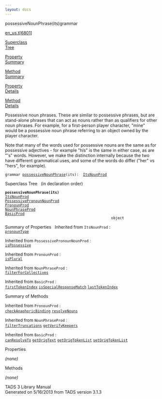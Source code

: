 ```yaml
---
layout: docs
---
```

<span class="title">possessiveNounPhrase(its)</span><span class="type">grammar</span>

[en_us.t](../file/en_us.t.html)\[[6801](../source/en_us.t.html#6801)\]

[Superclass  
Tree](#_SuperClassTree_)

[Property  
Summary](#_PropSummary_)

[Method  
Summary](#_MethodSummary_)

[Property  
Details](#_Properties_)

[Method  
Details](#_Methods_)



Possessive noun phrases. These are similar to possessive phrases, but
are stand-alone phrases that can act as nouns rather than as qualifiers
for other noun phrases. For example, for a first-person player
character, "mine" would be a possessive noun phrase referring to an
object owned by the player character.

Note that many of the words used for possessive nouns are the same as
for possessive adjectives - for example "his" is the same in either
case, as are "'s" words. However, we make the distinction internally
because the two have different grammatical uses, and some of the words
do differ ("her" vs "hers", for example).

`grammar `<span class="gramalt">[`possessiveNounPhrase`](../object/possessiveNounPhrase.html)`(its)`</span>` :   `[`ItsNounProd`](../object/ItsNounProd.html)



<span id="_SuperClassTree_"></span>



<span class="hdln">Superclass Tree</span>   (in declaration order)



**`possessiveNounPhrase(its)`**  
[`ItsNounProd`](../object/ItsNounProd.html)  
[`PossessivePronounNounProd`](../object/PossessivePronounNounProd.html)  
[`PronounProd`](../object/PronounProd.html)  
[`NounPhraseProd`](../object/NounPhraseProd.html)  
[`BasicProd`](../object/BasicProd.html)  
`                                                 object`  
<span id="_PropSummary_"></span>



<span class="hdln">Summary of Properties</span>  
Inherited from `ItsNounProd` :  
[`pronounType`](../object/ItsNounProd.html#pronounType)

Inherited from `PossessivePronounNounProd` :  
[`isPossessive`](../object/PossessivePronounNounProd.html#isPossessive)

Inherited from `PronounProd` :  
[`isPlural`](../object/PronounProd.html#isPlural)

Inherited from `NounPhraseProd` :  
[`filterForCollectives`](../object/NounPhraseProd.html#filterForCollectives)

Inherited from `BasicProd` :  
[`firstTokenIndex`](../object/BasicProd.html#firstTokenIndex) [`isSpecialResponseMatch`](../object/BasicProd.html#isSpecialResponseMatch) [`lastTokenIndex`](../object/BasicProd.html#lastTokenIndex)

<span id="_MethodSummary_"></span>



<span class="hdln">Summary of Methods</span>  


Inherited from `PronounProd` :  
[`checkAnaphoricBinding`](../object/PronounProd.html#checkAnaphoricBinding) [`resolveNouns`](../object/PronounProd.html#resolveNouns)

Inherited from `NounPhraseProd` :  
[`filterTruncations`](../object/NounPhraseProd.html#filterTruncations) [`getVerifyKeepers`](../object/NounPhraseProd.html#getVerifyKeepers)

Inherited from `BasicProd` :  
[`canResolveTo`](../object/BasicProd.html#canResolveTo) [`getOrigText`](../object/BasicProd.html#getOrigText) [`getOrigTokenList`](../object/BasicProd.html#getOrigTokenList) [`setOrigTokenList`](../object/BasicProd.html#setOrigTokenList)

<span id="_Properties_"></span>



<span class="hdln">Properties</span>  



*(none)* <span id="_Methods_"></span>



<span class="hdln">Methods</span>  



*(none)*



TADS 3 Library Manual  
Generated on 5/16/2013 from TADS version 3.1.3


